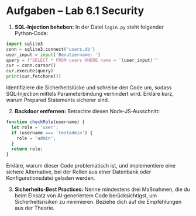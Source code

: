 # Aufgaben – Lab 6.1 Security

1. **SQL‑Injection beheben:** In der Datei `login.py` steht folgender Python‑Code:

```python
import sqlite3
conn = sqlite3.connect('users.db')
user_input = input('Benutzername: ')
query = f"SELECT * FROM users WHERE name = '{user_input}'"
cur = conn.cursor()
cur.execute(query)
print(cur.fetchone())
```

Identifiziere die Sicherheitslücke und schreibe den Code um, sodass SQL‑Injection mittels Parameterbindung verhindert wird.  Erkläre kurz, warum Prepared Statements sicherer sind.

2. **Backdoor entfernen:** Betrachte diesen Node‑JS‑Ausschnitt:

```js
function checkRole(username) {
  let role = 'user';
  if (username === 'testadmin') {
    role = 'admin';
  }
  return role;
}
```

Erkläre, warum dieser Code problematisch ist, und implementiere eine sichere Alternative, bei der Rollen aus einer Datenbank oder Konfigurationsdatei geladen werden.

3. **Sicherheits‑Best Practices:** Nenne mindestens drei Maßnahmen, die du beim Einsatz von AI‑generiertem Code berücksichtigst, um Sicherheitsrisiken zu minimieren.  Beziehe dich auf die Empfehlungen aus der Theorie.
